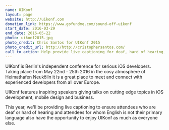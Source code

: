 ```yaml
---
name: UIKonf
layout: page
website: http://uikonf.com
donation_link: https://www.gofundme.com/sound-off-uikonf
start_date: 2016-03-29
end_date: 2016-05-22
photo: uikonf2015.jpg
photo_credit: Chris Santos for UIKonf 2015
photo_credit_url: http://http://cristophersantos.com/
call_to_action: Help provide live captioning for deaf, hard of hearing, and english as a second language attendees at UIKonf 2016.
---
```


UIKonf is Berlin's independent conference for serious iOS developers. Taking place from May 22nd - 25th 2016 in the cosy atmosphere of Heimathafen Neukölln it is a great place to meet and connect with experienced developers from all over Europe.

UIKonf features inspiring speakers giving talks on cutting edge topics in iOS development, mobile design and business.

This year, we'll be providing live captioning to ensure attendees who are deaf or hard of hearing and attendees for whom English is not their primary language also have the opportunity to enjoy UIKonf as much as everyone else.
